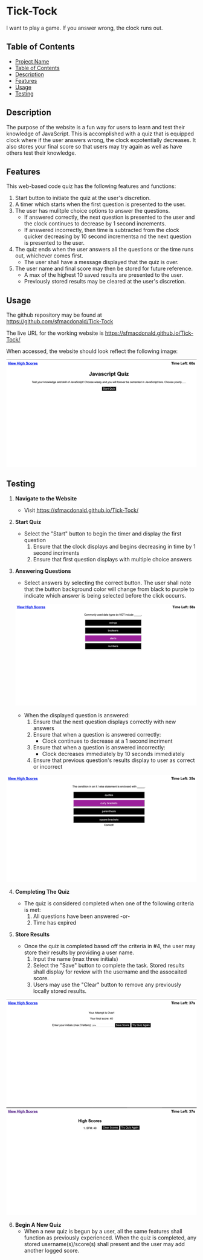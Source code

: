 # Tick-Tock
I want to play a game. If you answer wrong, the clock runs out. 

## Table of Contents

- [Project Name](#project-name)
- [Table of Contents](#table-of-contents)
- [Description](#description)
- [Features](#features)
- [Usage](#usage)
- [Testing](#testing)

## Description

The purpose of the website is a fun way for users to learn and test their knowledge of JavaScript. This is accomplished with a quiz that is equipped clock where if the user answers wrong, the clock expotentially decreases. It also stores your final score so that users may try again as well as have others test their knowledge. 

## Features

This web-based code quiz has the following features and functions:

1. Start button to initiate the quiz at the user's discretion.
2. A timer which starts when the first question is presented to the user.
3. The user has mulitple choice options to answer the questions. 
    - If answered correctly, the next question is presented to the user and the clock continues to decrease by 1 second increments.
    - If answered incorrectly, then time is subtracted from the clock quicker decreasing by 10 second incrementsa nd the next question is presented to the user.
4. The quiz ends when the user answers all the questions or the time runs out, whichever comes first.
    - The user shall have a message displayed that the quiz is over.
5. The user name and final score may then be stored for future reference.
    - A max of the highest 10 saved results are presented to the user.
    - Previously stored results may be cleared at the user's discretion.

## Usage

The github repository may be found at https://github.com/sfmacdonald/Tick-Tock

The live URL for the working website is https://sfmacdonald.github.io/Tick-Tock/

When accessed, the website should look reflect the following image:

![JavaScript Quiz Website](<assets/images/Screen Shot 2023-11-15 at 11.08.39 AM.png>)

## Testing

1. **Navigate to the Website**
   - Visit https://sfmacdonald.github.io/Tick-Tock/

2. **Start Quiz**
    - Select the "Start" button to begin the timer and display the first question
        1. Ensure that the clock displays and begins decreasing in time by 1 second incriments
        2. Ensure that first question displays with multiple choice answers 

3. **Answering Questions**
    - Select answers by selecting the correct button. The user shall note that the button background color will change from black to purple to indicate which answer is being selected before the click occurrs. 

    ![Select Answer](<assets/images/Screen Shot 2023-11-15 at 11.09.26 AM.png>)

    - When the displayed question is answered:
        1. Ensure that the next question displays correctly with new answers
        2. Ensure that when a question is answered correctly:
            - Clock continues to decrease at a 1 second incriment
        3. Ensure that when a question is answered incorrectly:
            - Clock decreases immediately by 10 seconds immediately
        4. Ensure that previous question's results display to user as correct or incorrect

![Answer Result](<assets/images/Screen Shot 2023-11-15 at 11.09.49 AM.png>)

4. **Completing The Quiz**
    - The quiz is considered completed when one of the following criteria is met:
        1. All questions have been answered -or-
        2. Time has expired

5. **Store Results**
    - Once the quiz is completed based off the criteria in #4, the user may store their results by providing a user name. 
        1. Input the name (max three initials) 
        2. Select the "Save" button to complete the task. Stored results shall display for review with the username and the assocaited score. 
        3. Users may use the "Clear" button to remove any previously locally stored results.

![Final Score](<assets/images/Screen Shot 2023-11-15 at 11.10.34 AM.png>)
![High Scores](<assets/images/Screen Shot 2023-11-15 at 11.10.54 AM.png>)

6. **Begin A New Quiz**
   - When a new quiz is begun by a user, all the same features shall function as previously experienced. When the quiz is completed, any stored username(s)/score(s) shall present and the user may add another logged score. 